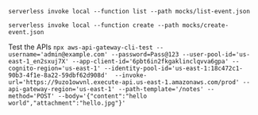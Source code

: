 `serverless invoke local --function list --path mocks/list-event.json`

`serverless invoke local --function create --path mocks/create-event.json `

Test the APIs
`npx aws-api-gateway-cli-test --username='admin@example.com' --password=Pass@123 --user-pool-id='us-east-1_en2sxuj7X' --app-client-id='6pbt6in2fkgaklinclqvva6gpa' --cognito-region='us-east-1' --identity-pool-id='us-east-1:18c472c1-90b3-4f1e-8a22-59dbf62d908d'  --invoke-url='https://9uzo1owvnl.execute-api.us-east-1.amazonaws.com/prod' --api-gateway-region='us-east-1' --path-template='/notes' --method='POST' --body='{"content":"hello world","attachment":"hello.jpg"}'`
